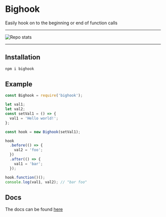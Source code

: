 # Bighook

Easily hook on to the beginning or end of function calls
<hr>
<img src='https://gh-card.dev/repos/shreyasm-dev/bighook.svg' alt='Repo stats'>
<hr>

## Installation

```bash
npm i bighook
```

## Example

```javascript
const Bighook = require('bighook');

let val1;
let val2;
const setVal1 = () => {
  val1 = 'Hello world!';
};

const hook = new Bighook(setVal1);

hook
  .before(() => {
    val2 = 'foo';
  })
  .after(() => {
    val1 = 'bar';
  });

hook.function()();
console.log(val1, val2); // "bar foo"
```

## Docs

The docs can be found [here](https://shreyasm-dev.github.io/bighook/docs)
